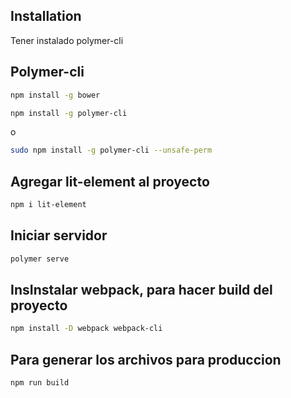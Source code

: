 ## Installation

Tener instalado polymer-cli

## Polymer-cli
```bash
npm install -g bower
```
```bash
npm install -g polymer-cli
```
o
```bash
sudo npm install -g polymer-cli --unsafe-perm
```

## Agregar lit-element al proyecto
```bash
npm i lit-element
```

## Iniciar servidor
```bash
polymer serve
```

## InsInstalar webpack, para hacer build del proyecto
```bash
npm install -D webpack webpack-cli
```

## Para generar los archivos para produccion
```bash
npm run build
```


